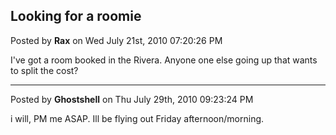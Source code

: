 ## Looking for a roomie
Posted by **Rax** on Wed July 21st, 2010 07:20:26 PM

I've got a room booked in the Rivera. Anyone one else going up that wants to
split the cost?

--------------------------------------------------------------------------------

Posted by **Ghostshell** on Thu July 29th, 2010 09:23:24 PM

i will, PM me ASAP. Ill be flying out Friday afternoon/morning.

